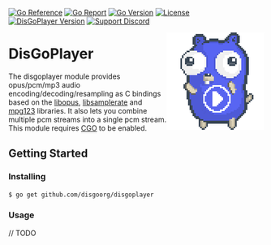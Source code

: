 [![Go Reference](https://pkg.go.dev/badge/github.com/disgoorg/disgoplayer.svg)](https://pkg.go.dev/github.com/disgoorg/disgoplayer)
[![Go Report](https://goreportcard.com/badge/github.com/disgoorg/disgoplayer)](https://goreportcard.com/report/github.com/disgoorg/disgoplayer)
[![Go Version](https://img.shields.io/github/go-mod/go-version/disgoorg/disgoplayer)](https://golang.org/doc/devel/release.html)
[![License](https://img.shields.io/badge/License-Apache%202.0-blue.svg)](https://github.com/disgoorg/disgoplayer/blob/master/LICENSE)
[![DisGoPlayer Version](https://img.shields.io/github/v/tag/disgoorg/disgoplayer?label=release)](https://github.com/disgoorg/disgoplayer/releases/latest)
[![Support Discord](https://discord.com/api/guilds/817327181659111454/widget.png)](https://discord.gg/zQ4u3CdU3J)

<img align="right" src="/.github/disgoplayer.png" width=192 alt="discord gopher">

# DisGoPlayer

The disgoplayer module provides opus/pcm/mp3 audio encoding/decoding/resampling as C bindings based on the [libopus](https://github.com/xiph/opus), [libsamplerate](http://mega-nerd.com/SRC) and [mpg123](https://mpg123.de) libraries.
It also lets you combine multiple pcm streams into a single pcm stream.
This module requires [CGO](https://go.dev/blog/cgo) to be enabled.

## Getting Started

### Installing

```sh
$ go get github.com/disgoorg/disgoplayer
```

### Usage

// TODO